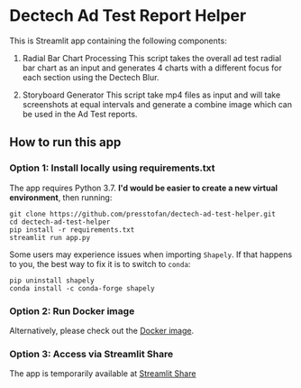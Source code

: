 # Dectech Ad Test Report Helper

This is Streamlit app containing the following components:

1. Radial Bar Chart Processing
This script takes the overall ad test radial bar chart as an input and generates 4 charts with a different focus for each section using the Dectech Blur.

2. Storyboard Generator
This script take mp4 files as input and will take screenshots at equal intervals and generate a combine image which can be used in the Ad Test reports.

## How to run this app

### Option 1: Install locally using requirements.txt
The app requires Python 3.7. **I'd would be easier to create a new virtual environment**, then running:

```{sh}
git clone https://github.com/presstofan/dectech-ad-test-helper.git
cd dectech-ad-test-helper
pip install -r requirements.txt
streamlit run app.py
```

Some users may experience issues when importing `Shapely`. If that happens to you, the best way to fix it is to switch to `conda`:

```{sh}
pip uninstall shapely
conda install -c conda-forge shapely
```
### Option 2: Run Docker image
Alternatively, please check out the [Docker image](https://hub.docker.com/repository/docker/presstofan/dt-ad-test-helper).

### Option 3: Access via Streamlit Share
The app is temporarily available at [Streamlit Share]( https://share.streamlit.io/presstofan/dectech-ad-test-helper/app.py)